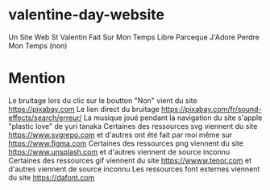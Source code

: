 # valentine-day-website
 Un Site Web St Valentin Fait Sur Mon Temps Libre Parceque J'Adore Perdre Mon Temps (non)

# Mention
 Le bruitage lors du clic sur le boutton "Non" vient du site https://pixabay.com
 Le lien direct du bruitage https://pixabay.com/fr/sound-effects/search/erreur/
 La musique joué pendant la navigation du site s'apple "plastic love" de yuri tanaka
 Certaines des ressources svg viennent du site https://www.svgrepo.com et d'autres ont été fait par moi même sur https://www.figma.com
 Certaines des ressources png viennent du site https://www.unsplash.com et d'autres viennent de source inconnu
 Certaines des ressources gif viennent du site https://wwww.tenor.com et d'autres viennent de source inconnu
 Les ressources font externes viennent du site https://dafont.com
